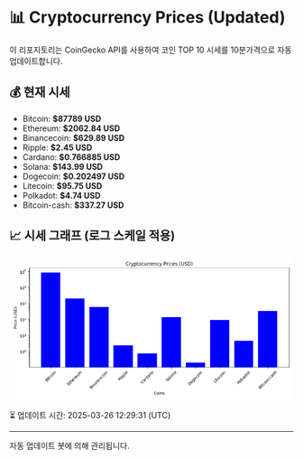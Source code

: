 
# 📊 Cryptocurrency Prices (Updated)

이 리포지토리는 CoinGecko API를 사용하여 코인 TOP 10 시세를 10분가격으로 자동 업데이트합니다.

## 💰 현재 시세
- Bitcoin: **$87789 USD**
- Ethereum: **$2062.84 USD**
- Binancecoin: **$629.89 USD**
- Ripple: **$2.45 USD**
- Cardano: **$0.766885 USD**
- Solana: **$143.99 USD**
- Dogecoin: **$0.202497 USD**
- Litecoin: **$95.75 USD**
- Polkadot: **$4.74 USD**
- Bitcoin-cash: **$337.27 USD**

## 📈 시세 그래프 (로그 스케일 적용)
![Crypto Prices](crypto_prices.png)

⏳ 업데이트 시간: 2025-03-26 12:29:31 (UTC)

---
자동 업데이트 봇에 의해 관리됩니다.
